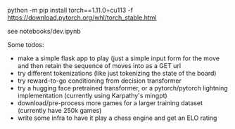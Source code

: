 python -m pip install  torch==1.11.0+cu113 -f https://download.pytorch.org/whl/torch_stable.html

see notebooks/dev.ipynb

Some todos:

* make a simple flask app to play (just a simple input form for the move and then retain the sequence of moves into as a GET url
* try different tokenizations (like just tokenizing the state of the board)
* try reward-to-go conditioning from decision transformer
* try a hugging face pretrained transformer, or a pytorch/pytorch lightning implementation (currently using Karpathy's mingpt)
* download/pre-process more games for a larger training dataset (currently have 250k games)
* write some infra to have it play a chess engine and get an ELO rating
